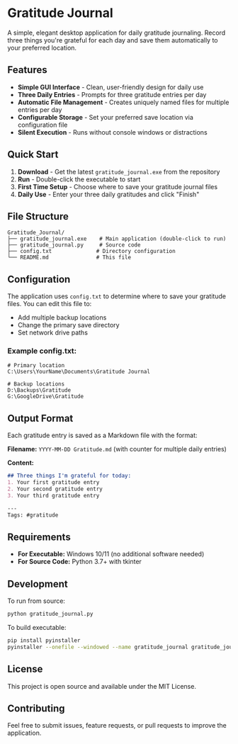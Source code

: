 # Gratitude Journal

A simple, elegant desktop application for daily gratitude journaling. Record three things you're grateful for each day and save them automatically to your preferred location.

## Features

- **Simple GUI Interface** - Clean, user-friendly design for daily use
- **Three Daily Entries** - Prompts for three gratitude entries per day
- **Automatic File Management** - Creates uniquely named files for multiple entries per day
- **Configurable Storage** - Set your preferred save location via configuration file
- **Silent Execution** - Runs without console windows or distractions

## Quick Start

1. **Download** - Get the latest `gratitude_journal.exe` from the repository
2. **Run** - Double-click the executable to start
3. **First Time Setup** - Choose where to save your gratitude journal files
4. **Daily Use** - Enter your three daily gratitudes and click "Finish"

## File Structure

```
Gratitude_Journal/
├── gratitude_journal.exe    # Main application (double-click to run)
├── gratitude_journal.py     # Source code
├── config.txt              # Directory configuration
└── README.md               # This file
```

## Configuration

The application uses `config.txt` to determine where to save your gratitude files. You can edit this file to:

- Add multiple backup locations
- Change the primary save directory
- Set network drive paths

### Example config.txt:
```
# Primary location
C:\Users\YourName\Documents\Gratitude Journal

# Backup locations
D:\Backups\Gratitude
G:\GoogleDrive\Gratitude
```

## Output Format

Each gratitude entry is saved as a Markdown file with the format:

**Filename:** `YYYY-MM-DD Gratitude.md` (with counter for multiple daily entries)

**Content:**
```markdown
## Three things I'm grateful for today:
1. Your first gratitude entry
2. Your second gratitude entry
3. Your third gratitude entry

---
Tags: #gratitude
```

## Requirements

- **For Executable:** Windows 10/11 (no additional software needed)
- **For Source Code:** Python 3.7+ with tkinter

## Development

To run from source:
```bash
python gratitude_journal.py
```

To build executable:
```bash
pip install pyinstaller
pyinstaller --onefile --windowed --name gratitude_journal gratitude_journal.py
```

## License

This project is open source and available under the MIT License.

## Contributing

Feel free to submit issues, feature requests, or pull requests to improve the application.